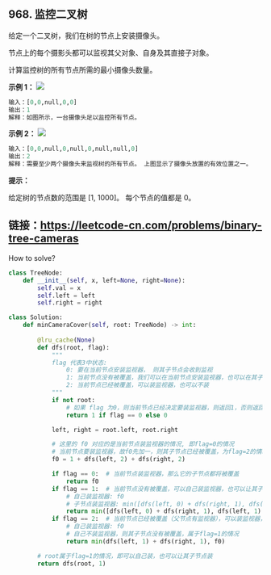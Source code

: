 ## 968. 监控二叉树

给定一个二叉树，我们在树的节点上安装摄像头。

节点上的每个摄影头都可以监视其父对象、自身及其直接子对象。

计算监控树的所有节点所需的最小摄像头数量。

**示例 1：**
![](https://assets.leetcode-cn.com/aliyun-lc-upload/uploads/2018/12/29/bst_cameras_01.png)

```python
输入：[0,0,null,0,0]
输出：1
解释：如图所示，一台摄像头足以监控所有节点。
```

**示例 2：**
![](https://assets.leetcode-cn.com/aliyun-lc-upload/uploads/2018/12/29/bst_cameras_02.png)
```python
输入：[0,0,null,0,null,0,null,null,0]
输出：2
解释：需要至少两个摄像头来监视树的所有节点。 上图显示了摄像头放置的有效位置之一。
```

**提示：**

给定树的节点数的范围是 [1, 1000]。
每个节点的值都是 0。


链接：https://leetcode-cn.com/problems/binary-tree-cameras
---
How to solve?

```python
class TreeNode:
    def __init__(self, x, left=None, right=None):
        self.val = x
        self.left = left
        self.right = right

class Solution:
    def minCameraCover(self, root: TreeNode) -> int:
        
        @lru_cache(None)
        def dfs(root, flag):
            """
            flag 代表3中状态:
                0: 要在当前节点安装监视器， 则其子节点会收到监视
                1: 当前节点没有被覆盖，我们可以在当前节点安装监视器，也可以在其子节点安装监视器
                2: 当前节点已经被覆盖，可以装监视器，也可以不装
            """
            if not root:
                # 如果 flag 为0，则当前节点已经决定要装监视器，则返回1，否则返回0
                return 1 if flag == 0 else 0

            left, right = root.left, root.right 

            # 这里的 f0 对应的是当前节点装监视器的情况, 即flag=0的情况
            # 当前节点要装监视器，故f0先加一，则其子节点已经被覆盖，为flag=2的情况
            f0 = 1 + dfs(left, 2) + dfs(right, 2)

            if flag == 0:  # 当前节点装监视器，那么它的子节点都将被覆盖
                return f0  
            if flag == 1:  # 当前节点没有被覆盖，可以自己装监视器，也可以让其子节点装监视器
                # 自己装监视器: f0
                # 子节点装监视器: min([dfs(left, 0) + dfs(right, 1), dfs(left, 1) + dfs(right, 0)])
                return min([dfs(left, 0) + dfs(right, 1), dfs(left, 1) + dfs(right, 0), f0])
            if flag == 2:  # 当前节点已经被覆盖（父节点有监视器），可以装监视器，如果当前不装，那么他的子节点都没有被覆盖
                # 自己装监视器: f0
                # 自己不装监视器，则其子节点没有被覆盖，属于flag=1的情况
                return min(dfs(left, 1) + dfs(right, 1), f0)

        # root属于flag=1的情况，即可以自己装，也可以让其子节点装
        return dfs(root, 1)
```